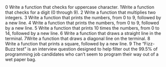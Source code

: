 0 Write a function that checks for uppercase character.
1Write a function that checks for a digit (0 through 9).
2 Write a function that multiplies two integers.
3 Write a function that prints the numbers, from 0 to 9, followed by a new line.
4 Write a function that prints the numbers, from 0 to 9, followed by a new line.
5 Write a function that prints 10 times the numbers, from 0 to 14, followed by a new line.
6 Write a function that draws a straight line in the terminal.
7Write a function that draws a diagonal line on the terminal.
8 Write a function that prints a square, followed by a new line.
9 The “Fizz-Buzz test” is an interview question designed to help filter out the 99.5% of programming job candidates who can’t seem to program their way out of a wet paper bag.